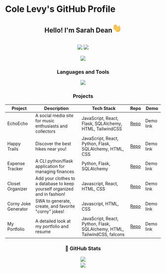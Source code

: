 <!--
**colelevy08/colelevy08** is a ✨ _special_ ✨ repository because its `README.md` (this file) appears on your GitHub profile.

Here are some ideas to get you started:

- 🔭 I’m currently working on ...
- 🌱 I’m currently learning ...
- 👯 I’m looking to collaborate on ...
- 🤔 I’m looking for help with ...
- 💬 Ask me about ...
- 📫 How to reach me: ...
- 😄 Pronouns: ...
- ⚡ Fun fact: ...
-->

<!-- README.md -->

# Cole Levy's GitHub Profile

<!-- Header Section -->
<div align="center">
  <h2>Hello! I'm Sarah Dean<img src="https://github.com/ABSphreak/ABSphreak/blob/master/gifs/Hi.gif" width="30"></h2> 
<!-- <img src="https://github.com/sarahadean/sarahadean/assets/128323898/4ef67b26-a753-415c-b2e9-4a2218a0cd1c" height="270"/> -->
</div>
<br>


<div align="center">
  <img src="https://img.shields.io/badge/LinkedIn-0077B5?style=for-the-badge&logo=linkedin&logoColor=white" href="https://www.linkedin.com/in/colelevy/"/>
<img src="https://img.shields.io/badge/Medium-12100E?style=for-the-badge&logo=dev&logoColor=white" href="https://dev.to/colelevy"/>
<!--   <img src="https://img.shields.io/badge/YouTube-FF0000?style=for-the-badge&logo=youtube&logoColor=white" /> -->
</div>
<br>
<div align="center">
<!--   <h>Languages</h2> -->
  <img src="https://skillicons.dev/icons?i=js,html,css,github,matlab,py,flask,react,vscode,tailwind" />
</div>


<!-- Skills Section -->
<div align="center">
  <h3>Languages and Tools</h3>
  <img src="https://skillicons.dev/icons?i=js,html,css,github,python,flask,react,sqlalchemy" />
</div>

<!-- Projects Section -->
<h3 align="center">Projects</h3>

<table class="tg">
  <thead>
    <tr>
      <th>Project</th>
      <th>Description</th>
      <th>Tech Stack</th>
      <th>Repo</th>
      <th>Demo</th>
    </tr>
  </thead>
  <tbody>
    <tr>
      <td>EchoEcho</td>
      <td>A social media site for music enthusiasts and collectors</td>
      <td>JavaScript, React, Flask, SQLAlchemy, HTML, TailwindCSS</td>
      <td><a href="https://github.com/colelevy08/EchoEcho">Repo</a></td>
      <td>Demo link</td>
    </tr>
    <tr>
      <td>Happy Trails</td>
      <td>Discover the best hikes near you!</td>
      <td>JavaScript, React, Python, Flask, SQLAlchemy, HTML, CSS</td>
      <td><a href="https://github.com/rachelsteiner91/HappyTrails">Repo</a></td>
      <td>Demo link</td>
    </tr>
    <tr>
      <td>Expense Tracker</td>
      <td>A CLI python/flask application for managing finances</td>
      <td>Python, Flask, SQLAlchemy</td>
      <td><a href="https://github.com/your-repo-link">Repo</a></td>
      <td>Demo link</td>
    </tr>
    <tr>
      <td>Closet Organizer</td>
      <td>Add your clothes to a database to keep yourself organized and in fashion!</td>
      <td>Javascript, React, HTML, CSS</td>
      <td><a href="https://github.com/colelevy08/Closet-Organizer">Repo</a></td>
      <td>Demo link</td>
    </tr>
    <tr>
      <td>Corny Joke Generator</td>
      <td>SWA to generate, create, and favorite "corny" jokes!</td>
      <td>Javascript, HTML, CSS</td>
      <td><a href="https://github.com/ThisBackpackersLife/phase-1-group-project">Repo</a></td>
      <td>Demo link</td>
    </tr>
    <tr>
      <td>My Portfolio</td>
      <td>A detailed look at my portfolio and resume</td>
      <td>JavaScript, React, Python, Flask, SQLAlchemy, HTML, TailwindCSS, faIcons</td>
      <td><a href="https://github.com/colelevy08/my_portfolio">Repo</a></td>
      <td>Demo link</td>
    </tr>
  </tbody>
</table>

<!-- GitHub Stats -->
<h3 align="center">📍 GitHub Stats</h3>
<div align="center">
  <img src="https://github-readme-stats.vercel.app/api/top-langs/?username=colelevy08&layout=compact&theme=nightowl" height="200px"/>
</div>

<!-- Profile Views -->
<div align="center">
  <img src="https://komarev.com/ghpvc/?username=colelevy08&color=blueviolet" />
</div>

